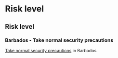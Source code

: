 # Risk level

## Risk level

### Barbados - Take normal security precautions

[Take normal security precautions](#levels "Risk Levels") in Barbados.